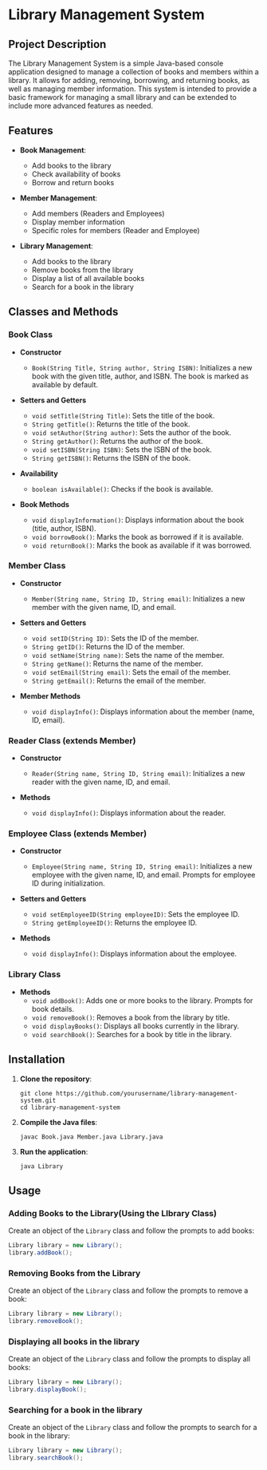 # Library Management System

## Project Description

The Library Management System is a simple Java-based console application designed to manage a collection of books and members within a library. It allows for adding, removing, borrowing, and returning books, as well as managing member information. This system is intended to provide a basic framework for managing a small library and can be extended to include more advanced features as needed.

## Features

- **Book Management**:
  - Add books to the library
  - Check availability of books
  - Borrow and return books

- **Member Management**:
  - Add members (Readers and Employees)
  - Display member information
  - Specific roles for members (Reader and Employee)

- **Library Management**:
  - Add books to the library
  - Remove books from the library
  - Display a list of all available books
  - Search for a book in the library

## Classes and Methods

### Book Class

- **Constructor**
  - `Book(String Title, String author, String ISBN)`: Initializes a new book with the given title, author, and ISBN. The book is marked as available by default.

- **Setters and Getters**
  - `void setTitle(String Title)`: Sets the title of the book.
  - `String getTitle()`: Returns the title of the book.
  - `void setAuthor(String author)`: Sets the author of the book.
  - `String getAuthor()`: Returns the author of the book.
  - `void setISBN(String ISBN)`: Sets the ISBN of the book.
  - `String getISBN()`: Returns the ISBN of the book.

- **Availability**
  - `boolean isAvailable()`: Checks if the book is available.

- **Book Methods**
  - `void displayInformation()`: Displays information about the book (title, author, ISBN).
  - `void borrowBook()`: Marks the book as borrowed if it is available.
  - `void returnBook()`: Marks the book as available if it was borrowed.

### Member Class

- **Constructor**
  - `Member(String name, String ID, String email)`: Initializes a new member with the given name, ID, and email.

- **Setters and Getters**
  - `void setID(String ID)`: Sets the ID of the member.
  - `String getID()`: Returns the ID of the member.
  - `void setName(String name)`: Sets the name of the member.
  - `String getName()`: Returns the name of the member.
  - `void setEmail(String email)`: Sets the email of the member.
  - `String getEmail()`: Returns the email of the member.

- **Member Methods**
  - `void displayInfo()`: Displays information about the member (name, ID, email).

### Reader Class (extends Member)

- **Constructor**
  - `Reader(String name, String ID, String email)`: Initializes a new reader with the given name, ID, and email.

- **Methods**
  - `void displayInfo()`: Displays information about the reader.

### Employee Class (extends Member)

- **Constructor**
  - `Employee(String name, String ID, String email)`: Initializes a new employee with the given name, ID, and email. Prompts for employee ID during initialization.

- **Setters and Getters**
  - `void setEmployeeID(String employeeID)`: Sets the employee ID.
  - `String getEmployeeID()`: Returns the employee ID.

- **Methods**
  - `void displayInfo()`: Displays information about the employee.

### Library Class

- **Methods**
  - `void addBook()`: Adds one or more books to the library. Prompts for book details.
  - `void removeBook()`: Removes a book from the library by title.
  - `void displayBooks()`: Displays all books currently in the library.
  - `void searchBook()`: Searches for a book by title in the library.

## Installation

1. **Clone the repository**:
    ```
    git clone https://github.com/yourusername/library-management-system.git
    cd library-management-system
    ```

2. **Compile the Java files**:
    ```
    javac Book.java Member.java Library.java
    ```

3. **Run the application**:
    ```
    java Library
    ```

## Usage

### Adding Books to the Library(Using the LIbrary Class)

Create an object of the `Library` class and follow the prompts to add books:
```java
Library library = new Library();
library.addBook();
```
### Removing Books from the Library
Create an object of the `Library` class and follow the prompts to remove a book:
```java
Library library = new Library();
library.removeBook();
```
### Displaying all books in the library
Create an object of the `Library` class and follow the prompts to display all books:
```java
Library library = new Library();
library.displayBook();
```
### Searching for a book in the library
Create an object of the `Library` class and follow the prompts to search for a book in the library:
```java
Library library = new Library();
library.searchBook();
```

